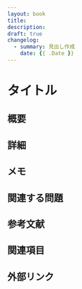 ```yaml
---
layout: book
title: 
description: 
draft: true
changelog:
  - summary: 見出し作成
    date: {{ .Date }}
---
```


# タイトル

## 概要

## 詳細

## メモ

## 関連する問題

## 参考文献

## 関連項目

## 外部リンク
